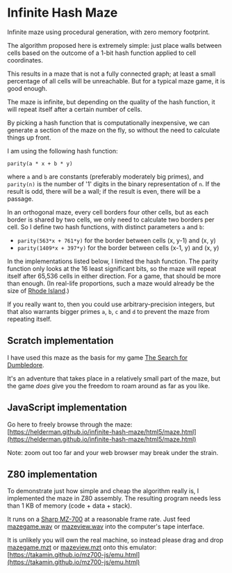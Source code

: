 # Infinite Hash Maze
Infinite maze using procedural generation, with zero memory footprint.

The algorithm proposed here is extremely simple:
just place walls between cells based on the outcome of a 1-bit hash function
applied to cell coordinates.

This results in a maze that is not a fully connected graph;
at least a small percentage of all cells will be unreachable.
But for a typical maze game, it is good enough.

The maze is infinite,
but depending on the quality of the hash function,
it will repeat itself after a certain number of cells.

By picking a hash function that is computationally inexpensive,
we can generate a section of the maze on the fly,
so without the need to calculate things up front.

I am using the following hash function:

```
parity(a * x + b * y)
```

where `a` and `b` are constants (preferably moderately big primes), and
`parity(n)` is the number of '1' digits in the binary representation of `n`.
If the result is odd, there will be a wall;
if the result is even, there will be a passage.

In an orthogonal maze, every cell borders four other cells,
but as each border is shared by two cells,
we only need to calculate two borders per cell.
So I define two hash functions, with distinct parameters `a` and `b`:

- `parity(563*x + 761*y)` for the border between cells (x, y-1) and (x, y)
- `parity(1409*x + 397*y)` for the border between cells (x-1, y) and (x, y)

In the implementations listed below, I limited the hash function.
The parity function only looks at the 16 least significant bits,
so the maze will repeat itself after 65,536 cells in either direction.
For a game, that should be more than enough.
(In real-life proportions, such a maze would already be the size of
[Rhode Island](https://en.wikipedia.org/wiki/Rhode_Island).)

If you really want to, then you could use arbitrary-precision integers,
but that also warrants bigger primes `a`, `b`, `c` and `d`
to prevent the maze from repeating itself.

## Scratch implementation

I have used this maze as the basis for my game
[The Search for Dumbledore](https://scratch.mit.edu/projects/224252447/).

It's an adventure that takes place in a relatively small part of the maze,
but the game _does_ give you the freedom to roam around as far as you like.

## JavaScript implementation

Go here to freely browse through the maze:   
[https://helderman.github.io/infinite-hash-maze/html5/maze.html](https://helderman.github.io/infinite-hash-maze/html5/maze.html)

Note: zoom out too far and your web browser may break under the strain.

## Z80 implementation

To demonstrate just how simple and cheap the algorithm really is,
I implemented the maze in Z80 assembly.
The resulting program needs less than 1 KB of memory (code + data + stack).

It runs on a
[Sharp MZ-700](https://commons.wikimedia.org/wiki/File:Sharp_MZ-700.jpg)
at a reasonable frame rate. Just feed
[mazegame.wav](https://helderman.github.io/infinite-hash-maze/z80/mazegame.wav)
or
[mazeview.wav](https://helderman.github.io/infinite-hash-maze/z80/mazeview.wav)
into the computer's tape interface.

It is unlikely you will own the real machine,
so instead please drag and drop
[mazegame.mzt](https://helderman.github.io/infinite-hash-maze/z80/mazegame.mzt)
or
[mazeview.mzt](https://helderman.github.io/infinite-hash-maze/z80/mazeview.mzt)
onto this emulator:   
[https://takamin.github.io/mz700-js/emu.html](https://takamin.github.io/mz700-js/emu.html)
